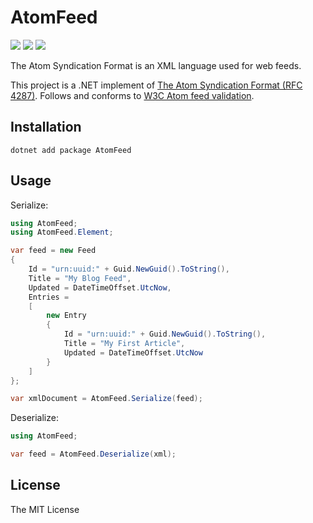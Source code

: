 # AtomFeed

[![](https://img.shields.io/nuget/v/AtomFeed.svg)](https://www.nuget.org/packages/AtomFeed)
[![](https://github.com/chrishyze/AtomFeed/workflows/Tests/badge.svg?branch=main)](https://github.com/chrishyze/AtomFeed/workflows/Tests)
[![](https://img.shields.io/badge/license-MIT-informational)](https://www.nuget.org/packages/AtomFeed)

The Atom Syndication Format is an XML language used for web feeds.

This project is a .NET implement of [The Atom Syndication Format (RFC 4287)](https://datatracker.ietf.org/doc/html/rfc4287). 
Follows and conforms to [W3C Atom feed validation](https://validator.w3.org/feed/docs/atom.html).

## Installation

```shell
dotnet add package AtomFeed
```

## Usage

Serialize:

```csharp
using AtomFeed;
using AtomFeed.Element;

var feed = new Feed
{
    Id = "urn:uuid:" + Guid.NewGuid().ToString(),
    Title = "My Blog Feed",
    Updated = DateTimeOffset.UtcNow,
    Entries =
    [
        new Entry
        {
            Id = "urn:uuid:" + Guid.NewGuid().ToString(),
            Title = "My First Article",
            Updated = DateTimeOffset.UtcNow
        }
    ]
};

var xmlDocument = AtomFeed.Serialize(feed);
```

Deserialize:

```csharp
using AtomFeed;

var feed = AtomFeed.Deserialize(xml);
```

## License

The MIT License
